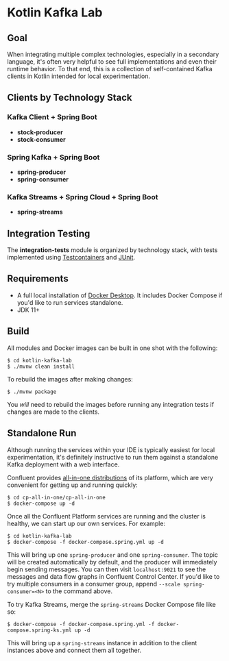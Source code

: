 # Kotlin Kafka Lab

## Goal

When integrating multiple complex technologies, especially in a secondary language, it's often very helpful to see full implementations and even their runtime behavior. To that end, this is a collection of self-contained Kafka clients in Kotlin intended for local experimentation.

## Clients by Technology Stack

### Kafka Client + Spring Boot

* **stock-producer**
* **stock-consumer**

### Spring Kafka + Spring Boot
* **spring-producer**
* **spring-consumer**

### Kafka Streams + Spring Cloud + Spring Boot

* **spring-streams**

## Integration Testing
The **integration-tests** module is organized by technology stack, with tests implemented using [Testcontainers](https://testcontainers.org) and [JUnit](https://junit.org).

## Requirements

* A full local installation of [Docker Desktop](https://www.docker.com/products/docker-desktop). It includes Docker Compose if you'd like to run services standalone.
* JDK 11+

## Build

All modules and Docker images can be built in one shot with the following:

```shell
$ cd kotlin-kafka-lab
$ ./mvnw clean install
```

To rebuild the images after making changes:

```shell
$ ./mvnw package
```

You _will_ need to rebuild the images before running any integration tests if changes are made to the clients.

## Standalone Run

Although running the services within your IDE is typically easiest for local experimentation, it's definitely instructive to run them against a standalone Kafka deployment with a web interface.

Confluent provides [all-in-one distributions](https://github.com/confluentinc/cp-all-in-one) of its platform, which are very convenient for getting up and running quickly:

```shell
$ cd cp-all-in-one/cp-all-in-one
$ docker-compose up -d
```

Once all the Confluent Platform services are running and the cluster is healthy, we can start up our own services. For example:

```shell
$ cd kotlin-kafka-lab
$ docker-compose -f docker-compose.spring.yml up -d
```

This will bring up one `spring-producer` and one `spring-consumer`. The topic will be created automatically by default, and the producer will immediately begin sending messages. You can then visit `localhost:9021` to see the messages and data flow graphs in Confluent Control Center. If you'd like to try multiple consumers in a consumer group, append `--scale spring-consumer=<N>` to the command above.

To try Kafka Streams, merge the `spring-streams` Docker Compose file like so:

```shell
$ docker-compose -f docker-compose.spring.yml -f docker-compose.spring-ks.yml up -d
```

This will bring up a `spring-streams` instance in addition to the client instances above and connect them all together.
